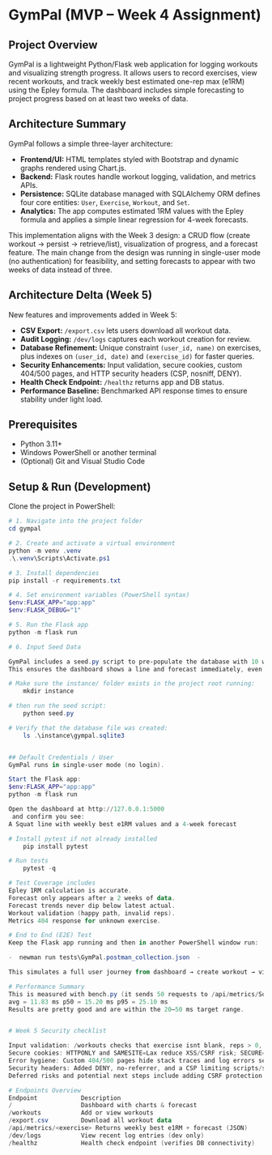 # GymPal (MVP – Week 4 Assignment)

## Project Overview
GymPal is a lightweight Python/Flask web application for logging workouts and visualizing strength progress. It allows users to record exercises, view recent workouts, and track weekly best estimated one-rep max (e1RM) using the Epley formula. The dashboard includes simple forecasting to project progress based on at least two weeks of data.

## Architecture Summary
GymPal follows a simple three-layer architecture:
- **Frontend/UI:** HTML templates styled with Bootstrap and dynamic graphs rendered using Chart.js.  
- **Backend:** Flask routes handle workout logging, validation, and metrics APIs.  
- **Persistence:** SQLite database managed with SQLAlchemy ORM defines four core entities: `User`, `Exercise`, `Workout`, and `Set`.  
- **Analytics:** The app computes estimated 1RM values with the Epley formula and applies a simple linear regression for 4-week forecasts.  

This implementation aligns with the Week 3 design: a CRUD flow (create workout → persist → retrieve/list), visualization of progress, and a forecast feature. The main change from the design was running in single-user mode (no authentication) for feasibility, and setting forecasts to appear with two weeks of data instead of three.

## Architecture Delta (Week 5)
New features and improvements added in Week 5:
- **CSV Export:** `/export.csv` lets users download all workout data.  
- **Audit Logging:** `/dev/logs` captures each workout creation for review.  
- **Database Refinement:** Unique constraint `(user_id, name)` on exercises, plus indexes on `(user_id, date)` and `(exercise_id)` for faster queries.  
- **Security Enhancements:** Input validation, secure cookies, custom 404/500 pages, and HTTP security headers (CSP, nosniff, DENY).  
- **Health Check Endpoint:** `/healthz` returns app and DB status.  
- **Performance Baseline:** Benchmarked API response times to ensure stability under light load.


## Prerequisites
- Python 3.11+  
- Windows PowerShell or another terminal  
- (Optional) Git and Visual Studio Code  

## Setup & Run (Development)
Clone the project in PowerShell:

```powershell
# 1. Navigate into the project folder
cd gympal

# 2. Create and activate a virtual environment
python -m venv .venv
.\.venv\Scripts\Activate.ps1

# 3. Install dependencies
pip install -r requirements.txt

# 4. Set environment variables (PowerShell syntax)
$env:FLASK_APP="app:app"
$env:FLASK_DEBUG="1"

# 5. Run the Flask app
python -m flask run

# 6. Input Seed Data

GymPal includes a seed.py script to pre-populate the database with 10 weeks of Squat workouts.
This ensures the dashboard shows a line and forecast immediately, even without manually logging workouts.

# Make sure the instance/ folder exists in the project root running:
    mkdir instance

# then run the seed script:
    python seed.py

# Verify that the database file was created:
    ls .\instance\gympal.sqlite3


## Default Credentials / User
GymPal runs in single-user mode (no login). 

Start the Flask app:
$env:FLASK_APP="app:app"
python -m flask run

Open the dashboard at http://127.0.0.1:5000
 and confirm you see:
A Squat line with weekly best e1RM values and a 4-week forecast 

# Install pytest if not already installed
    pip install pytest

# Run tests
    pytest -q

# Test Coverage includes
Epley 1RM calculation is accurate.
Forecast only appears after ≥ 2 weeks of data.
Forecast trends never dip below latest actual.
Workout validation (happy path, invalid reps).
Metrics 404 response for unknown exercise.

# End to End (E2E) Test
Keep the Flask app running and then in another PowerShell window run:

-  newman run tests\GymPal.postman_collection.json  -

This simulates a full user journey from dashboard → create workout → view metrics — ensuring all layers work together. I did this by opening a split terminal on the bottom.

# Performance Summary
This is measured with bench.py (it sends 50 requests to /api/metrics/Squat):
avg = 11.83 ms p50 = 15.20 ms p95 = 25.10 ms
Results are pretty good and are within the 20–50 ms target range.


# Week 5 Security checklist

Input validation: /workouts checks that exercise isnt blank, reps > 0, and weight ≥ 0 to prevent bad data and errors.
Secure cookies: HTTPONLY and SAMESITE=Lax reduce XSS/CSRF risk; SECURE=True will be turned on for HTTPS.
Error hygiene: Custom 404/500 pages hide stack traces and log errors server-side.
Security headers: Added DENY, no-referrer, and a CSP limiting scripts/styles to the app and trusted CDN.
Deferred risks and potential next steps include adding CSRF protection and maybe some basic login/auth.

# Endpoints Overview
Endpoint	        Description
/	                Dashboard with charts & forecast
/workouts	        Add or view workouts
/export.csv	        Download all workout data
/api/metrics/<exercise>	Returns weekly best e1RM + forecast (JSON)
/dev/logs	        View recent log entries (dev only)
/healthz	        Health check endpoint (verifies DB connectivity)